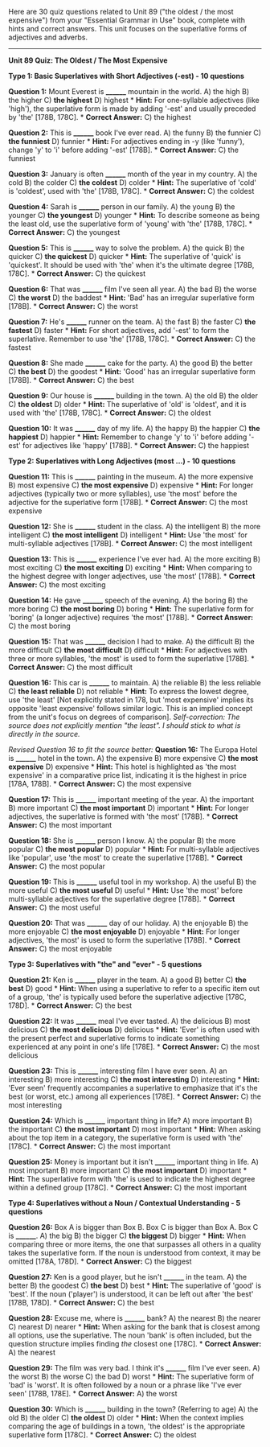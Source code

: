 Here are 30 quiz questions related to Unit 89 ("the oldest / the most expensive") from your "Essential Grammar in Use" book, complete with hints and correct answers. This unit focuses on the superlative forms of adjectives and adverbs.

---

**Unit 89 Quiz: The Oldest / The Most Expensive**

**Type 1: Basic Superlatives with Short Adjectives (-est) - 10 questions**

**Question 1:** Mount Everest is **______** mountain in the world.
A) the high
B) the higher
C) **the highest**
D) highest
    *   **Hint:** For one-syllable adjectives (like 'high'), the superlative form is made by adding '-est' and usually preceded by 'the' [178B, 178C].
    *   **Correct Answer:** C) the highest

**Question 2:** This is **______** book I've ever read.
A) the funny
B) the funnier
C) **the funniest**
D) funnier
    *   **Hint:** For adjectives ending in -y (like 'funny'), change 'y' to 'i' before adding '-est' [178B].
    *   **Correct Answer:** C) the funniest

**Question 3:** January is often **______** month of the year in my country.
A) the cold
B) the colder
C) **the coldest**
D) colder
    *   **Hint:** The superlative of 'cold' is 'coldest', used with 'the' [178B, 178C].
    *   **Correct Answer:** C) the coldest

**Question 4:** Sarah is **______** person in our family.
A) the young
B) the younger
C) **the youngest**
D) younger
    *   **Hint:** To describe someone as being the least old, use the superlative form of 'young' with 'the' [178B, 178C].
    *   **Correct Answer:** C) the youngest

**Question 5:** This is **______** way to solve the problem.
A) the quick
B) the quicker
C) **the quickest**
D) quicker
    *   **Hint:** The superlative of 'quick' is 'quickest'. It should be used with 'the' when it's the ultimate degree [178B, 178C].
    *   **Correct Answer:** C) the quickest

**Question 6:** That was **______** film I've seen all year.
A) the bad
B) the worse
C) **the worst**
D) the baddest
    *   **Hint:** 'Bad' has an irregular superlative form [178B].
    *   **Correct Answer:** C) the worst

**Question 7:** He's **______** runner on the team.
A) the fast
B) the faster
C) **the fastest**
D) faster
    *   **Hint:** For short adjectives, add '-est' to form the superlative. Remember to use 'the' [178B, 178C].
    *   **Correct Answer:** C) the fastest

**Question 8:** She made **______** cake for the party.
A) the good
B) the better
C) **the best**
D) the goodest
    *   **Hint:** 'Good' has an irregular superlative form [178B].
    *   **Correct Answer:** C) the best

**Question 9:** Our house is **______** building in the town.
A) the old
B) the older
C) **the oldest**
D) older
    *   **Hint:** The superlative of 'old' is 'oldest', and it is used with 'the' [178B, 178C].
    *   **Correct Answer:** C) the oldest

**Question 10:** It was **______** day of my life.
A) the happy
B) the happier
C) **the happiest**
D) happier
    *   **Hint:** Remember to change 'y' to 'i' before adding '-est' for adjectives like 'happy' [178B].
    *   **Correct Answer:** C) the happiest

**Type 2: Superlatives with Long Adjectives (most ...) - 10 questions**

**Question 11:** This is **______** painting in the museum.
A) the more expensive
B) most expensive
C) **the most expensive**
D) expensive
    *   **Hint:** For longer adjectives (typically two or more syllables), use 'the most' before the adjective for the superlative form [178B].
    *   **Correct Answer:** C) the most expensive

**Question 12:** She is **______** student in the class.
A) the intelligent
B) the more intelligent
C) **the most intelligent**
D) intelligent
    *   **Hint:** Use 'the most' for multi-syllable adjectives [178B].
    *   **Correct Answer:** C) the most intelligent

**Question 13:** This is **______** experience I've ever had.
A) the more exciting
B) most exciting
C) **the most exciting**
D) exciting
    *   **Hint:** When comparing to the highest degree with longer adjectives, use 'the most' [178B].
    *   **Correct Answer:** C) the most exciting

**Question 14:** He gave **______** speech of the evening.
A) the boring
B) the more boring
C) **the most boring**
D) boring
    *   **Hint:** The superlative form for 'boring' (a longer adjective) requires 'the most' [178B].
    *   **Correct Answer:** C) the most boring

**Question 15:** That was **______** decision I had to make.
A) the difficult
B) the more difficult
C) **the most difficult**
D) difficult
    *   **Hint:** For adjectives with three or more syllables, 'the most' is used to form the superlative [178B].
    *   **Correct Answer:** C) the most difficult

**Question 16:** This car is **______** to maintain.
A) the reliable
B) the less reliable
C) **the least reliable**
D) not reliable
    *   **Hint:** To express the lowest degree, use 'the least' [Not explicitly stated in 178, but 'most expensive' implies its opposite 'least expensive' follows similar logic. This is an implied concept from the unit's focus on degrees of comparison]. *Self-correction: The source does not explicitly mention "the least". I should stick to what is directly in the source.*

*Revised Question 16 to fit the source better:*
**Question 16:** The Europa Hotel is **______** hotel in the town.
A) the expensive
B) more expensive
C) **the most expensive**
D) expensive
    *   **Hint:** This hotel is highlighted as 'the most expensive' in a comparative price list, indicating it is the highest in price [178A, 178B].
    *   **Correct Answer:** C) the most expensive

**Question 17:** This is **______** important meeting of the year.
A) the important
B) more important
C) **the most important**
D) important
    *   **Hint:** For longer adjectives, the superlative is formed with 'the most' [178B].
    *   **Correct Answer:** C) the most important

**Question 18:** She is **______** person I know.
A) the popular
B) the more popular
C) **the most popular**
D) popular
    *   **Hint:** For multi-syllable adjectives like 'popular', use 'the most' to create the superlative [178B].
    *   **Correct Answer:** C) the most popular

**Question 19:** This is **______** useful tool in my workshop.
A) the useful
B) the more useful
C) **the most useful**
D) useful
    *   **Hint:** Use 'the most' before multi-syllable adjectives for the superlative degree [178B].
    *   **Correct Answer:** C) the most useful

**Question 20:** That was **______** day of our holiday.
A) the enjoyable
B) the more enjoyable
C) **the most enjoyable**
D) enjoyable
    *   **Hint:** For longer adjectives, 'the most' is used to form the superlative [178B].
    *   **Correct Answer:** C) the most enjoyable

**Type 3: Superlatives with "the" and "ever" - 5 questions**

**Question 21:** Ken is **______** player in the team.
A) a good
B) better
C) **the best**
D) good
    *   **Hint:** When using a superlative to refer to a specific item out of a group, 'the' is typically used before the superlative adjective [178C, 178D].
    *   **Correct Answer:** C) the best

**Question 22:** It was **______** meal I've ever tasted.
A) the delicious
B) most delicious
C) **the most delicious**
D) delicious
    *   **Hint:** 'Ever' is often used with the present perfect and superlative forms to indicate something experienced at any point in one's life [178E].
    *   **Correct Answer:** C) the most delicious

**Question 23:** This is **______** interesting film I have ever seen.
A) an interesting
B) more interesting
C) **the most interesting**
D) interesting
    *   **Hint:** 'Ever seen' frequently accompanies a superlative to emphasize that it's the best (or worst, etc.) among all experiences [178E].
    *   **Correct Answer:** C) the most interesting

**Question 24:** Which is **______** important thing in life?
A) more important
B) the important
C) **the most important**
D) most important
    *   **Hint:** When asking about the top item in a category, the superlative form is used with 'the' [178C].
    *   **Correct Answer:** C) the most important

**Question 25:** Money is important but it isn't **______** important thing in life.
A) most important
B) more important
C) **the most important**
D) important
    *   **Hint:** The superlative form with 'the' is used to indicate the highest degree within a defined group [178C].
    *   **Correct Answer:** C) the most important

**Type 4: Superlatives without a Noun / Contextual Understanding - 5 questions**

**Question 26:** Box A is bigger than Box B. Box C is bigger than Box A. Box C is **______**.
A) the big
B) the bigger
C) **the biggest**
D) bigger
    *   **Hint:** When comparing three or more items, the one that surpasses all others in a quality takes the superlative form. If the noun is understood from context, it may be omitted [178A, 178D].
    *   **Correct Answer:** C) the biggest

**Question 27:** Ken is a good player, but he isn't **______** in the team.
A) the better
B) the goodest
C) **the best**
D) best
    *   **Hint:** The superlative of 'good' is 'best'. If the noun ('player') is understood, it can be left out after 'the best' [178B, 178D].
    *   **Correct Answer:** C) the best

**Question 28:** Excuse me, where is **______** bank?
A) the nearest
B) the nearer
C) nearest
D) nearer
    *   **Hint:** When asking for the bank that is closest among all options, use the superlative. The noun 'bank' is often included, but the question structure implies finding *the* closest one [178C].
    *   **Correct Answer:** A) the nearest

**Question 29:** The film was very bad. I think it's **______** film I've ever seen.
A) the worst
B) the worse
C) the bad
D) worst
    *   **Hint:** The superlative form of 'bad' is 'worst'. It is often followed by a noun or a phrase like 'I've ever seen' [178B, 178E].
    *   **Correct Answer:** A) the worst

**Question 30:** Which is **______** building in the town? (Referring to age)
A) the old
B) the older
C) **the oldest**
D) older
    *   **Hint:** When the context implies comparing the age of buildings in a town, 'the oldest' is the appropriate superlative form [178C].
    *   **Correct Answer:** C) the oldest
